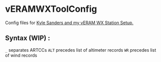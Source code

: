 # vERAMWXToolConfig
Config files for [Kyle Sanders and my vERAM WX Station Setup.](https://github.com/KSanders7070/ZLC_vERAM_Wx_Setup)

## Syntax (WIP) :
`_` separates ARTCCs
`ALT` precedes list of altimeter records
`WR` precedes list of wind records
